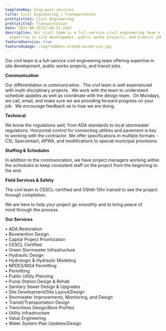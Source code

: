```yaml
---
templateKey: blog-post-services
title: Civil Engineering / Transportation
prettytitle1: Civil Engineering
prettytitle2: Transportation
date: 2021-06-25T21:44:53.143Z
description: Our civil team is a full-service civil engineering team offering
  expertise in site development, public works projects, and transit jobs.
featuredservice: true
featuredimage: /img/redbarn-orenda-mixed-use.jpg
---
```

Our civil team is a full-service civil engineering team offering expertise in site development, public works projects, and transit jobs.

**Communication**

Our differentiation is communication.  The civil team is well experienced with multi-disciplinary projects.  We work with the team to understand schedule updates as well as coordinate with the design team.  On Mondays, we call, email, and make sure we are providing forward progress on your job.  We encourage feedback as to how we are doing.

**​Technical**

We know the regulations well, from ADA standards to local stormwater regulations. Horizontal control for connecting utilities and pavement is key to working with the contractor. We offer specifications in multiple formats - CSI, SpecsIntact, APWA, and modifications to special municipal provisions.

**​Staffing & Schedules**

In addition to the communication, we have project managers working within the schedules to keep consistent staff on the project from the beginning to the end.

**Field Services & Safety**

The civil team is CESCL-certified and OSHA-10hr trained to see the project through completion.

We are here to help your project go smoothly and to bring peace of mind through the process.

<!--EndFragment-->

**Our Services**

• ADA Restoration  
• Bioretention Design  
• Capital Project Prioritization  
• CESCL Certified  
• Green Stormwater Infrastructure  
• Hydraulic Design  
• Hydrologic & Hydraulic Modeling  
• NPDES/MS4 Permitting  
• Permitting  
• Public Utility Planning  
• Pump Station Design & Rehab  
• Sanitary Sewer Design & Upgrades  
• Site Development/Site Layout/Design  
• Stormwater Improvements, Monitoring, and Design  
• Transit/Transportation Design  
• Trenchless Design/Bore Profiles  
• Utility Infrastructure  
• Value Engineering  
• Water System Plan Updates/Design